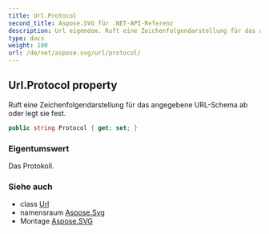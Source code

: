 ```yaml
---
title: Url.Protocol
second_title: Aspose.SVG für .NET-API-Referenz
description: Url eigendom. Ruft eine Zeichenfolgendarstellung für das angegebene URLSchema ab oder legt sie fest.
type: docs
weight: 100
url: /de/net/aspose.svg/url/protocol/
---
```

## Url.Protocol property

Ruft eine Zeichenfolgendarstellung für das angegebene URL-Schema ab oder legt sie fest.

```csharp
public string Protocol { get; set; }
```

### Eigentumswert

Das Protokoll.

### Siehe auch

* class [Url](../)
* namensraum [Aspose.Svg](../../url/)
* Montage [Aspose.SVG](../../../)



